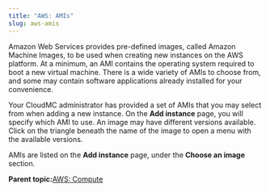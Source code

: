 ```yaml
---
title: "AWS: AMIs"
slug: aws-amis
---
```


Amazon Web Services provides pre-defined images, called Amazon Machine Images, to be used when creating new instances on the AWS platform. At a minimum, an AMI contains the operating system required to boot a new virtual machine. There is a wide variety of AMIs to choose from, and some may contain software applications already installed for your convenience.

Your CloudMC administrator has provided a set of AMIs that you may select from when adding a new instance. On the **Add instance** page, you will specify which AMI to use. An image may have different versions available. Click on the triangle beneath the name of the image to open a menu with the available versions.

AMIs are listed on the **Add instance** page, under the **Choose an image** section.

**Parent topic:**[AWS: Compute](aws-compute.md)
